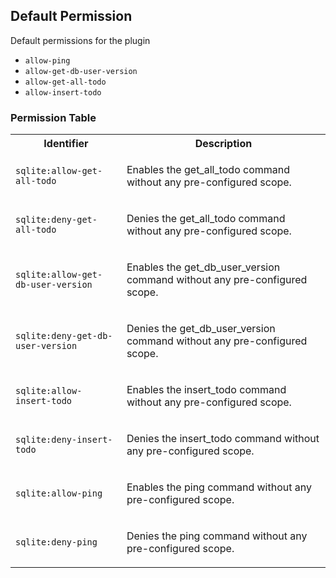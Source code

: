 ## Default Permission

Default permissions for the plugin

- `allow-ping`
- `allow-get-db-user-version`
- `allow-get-all-todo`
- `allow-insert-todo`

### Permission Table 

<table>
<tr>
<th>Identifier</th>
<th>Description</th>
</tr>


<tr>
<td>

`sqlite:allow-get-all-todo`

</td>
<td>

Enables the get_all_todo command without any pre-configured scope.

</td>
</tr>

<tr>
<td>

`sqlite:deny-get-all-todo`

</td>
<td>

Denies the get_all_todo command without any pre-configured scope.

</td>
</tr>

<tr>
<td>

`sqlite:allow-get-db-user-version`

</td>
<td>

Enables the get_db_user_version command without any pre-configured scope.

</td>
</tr>

<tr>
<td>

`sqlite:deny-get-db-user-version`

</td>
<td>

Denies the get_db_user_version command without any pre-configured scope.

</td>
</tr>

<tr>
<td>

`sqlite:allow-insert-todo`

</td>
<td>

Enables the insert_todo command without any pre-configured scope.

</td>
</tr>

<tr>
<td>

`sqlite:deny-insert-todo`

</td>
<td>

Denies the insert_todo command without any pre-configured scope.

</td>
</tr>

<tr>
<td>

`sqlite:allow-ping`

</td>
<td>

Enables the ping command without any pre-configured scope.

</td>
</tr>

<tr>
<td>

`sqlite:deny-ping`

</td>
<td>

Denies the ping command without any pre-configured scope.

</td>
</tr>
</table>
